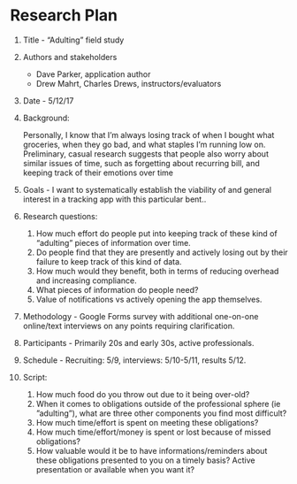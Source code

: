 Research Plan
======

1. Title - “Adulting” field study

2. Authors and stakeholders
    - Dave Parker, application author
    - Drew Mahrt, Charles Drews, instructors/evaluators

3. Date - 5/12/17

4. Background:

    Personally, I know that I’m always losing track of when I bought what groceries, when they go bad, and what staples I’m running low on. Preliminary, casual research suggests that people also worry about similar issues of time, such as forgetting about recurring bill, and keeping track of their emotions over time

5. Goals - I want to systematically establish the viability of and general interest in a tracking app with this particular bent..

6. Research questions:
    1. How much effort do people put into keeping track of these kind of “adulting” pieces of information over time.
    1. Do people find that they are presently and actively losing out by their failure to keep track of this kind of data.
    1. How much would they benefit, both in terms of reducing overhead and increasing compliance.
    1. What pieces of information do people need?
    1. Value of notifications vs actively opening the app themselves.
    

7. Methodology - Google Forms survey with additional one-on-one online/text interviews on any points requiring clarification.

8. Participants - Primarily 20s and early 30s, active professionals.

9. Schedule - Recruiting: 5/9, interviews: 5/10-5/11, results 5/12.

10. Script:
    1. How much food do you throw out due to it being over-old?
    1. When it comes to obligations outside of the professional sphere (ie ”adulting”), what are three other components you find most difficult?
    1. How much time/effort is spent on meeting these obligations?
    1. How much time/effort/money is spent or lost because of missed obligations?
    1. How valuable would it be to have informations/reminders about these obligations presented to you on a timely basis? Active presentation or available when you want it?
